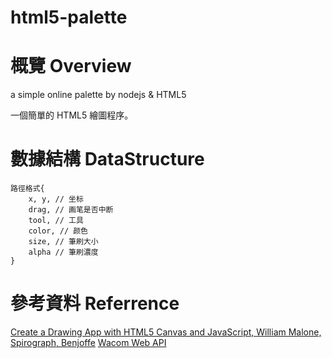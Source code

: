 html5-palette
=============


# 概覽 Overview

a simple online palette by nodejs &amp; HTML5

一個簡單的 HTML5 繪圖程序。

# 數據結構 DataStructure

    路徑格式{
        x, y, // 坐标
        drag, // 画笔是否中断
        tool, // 工具
        color, // 颜色
        size, // 筆刷大小
        alpha // 筆刷濃度
    }


# 參考資料 Referrence

[Create a Drawing App with HTML5 Canvas and JavaScript, William Malone, ](http://www.williammalone.com/articles/create-html5-canvas-javascript-drawing-app/)
[Spirograph, Benjoffe](http://www.benjoffe.com/code/toys/spirograph)
[Wacom Web API](http://www.wacomeng.com/web/)

